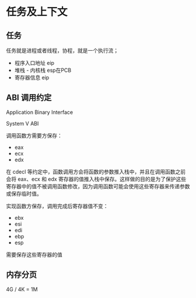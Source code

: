 # 任务及上下文

## 任务

任务就是进程或者线程，协程，就是一个执行流；

- 程序入口地址  eip
- 堆栈 - 内核栈 esp在PCB
- 寄存器信息 eip

## ABI 调用约定

Application Binary Interface

System V ABI

调用函数方需要方保存：

- eax
- ecx
- edx

在 cdecl 等约定中，函数调用方会将函数的参数推入栈中，并且在调用函数之前会将 eax、ecx 和 edx 寄存器的值推入栈中保存。这样做的目的是为了保护这些寄存器中的值不被调用函数修改，因为调用函数可能会使用这些寄存器来传递参数或保存临时值。

实现函数方保存，调用完成后寄存器值不变：

- ebx
- esi
- edi
- ebp
- esp

需要保存这些寄存器的值

## 内存分页

4G / 4K = 1M
